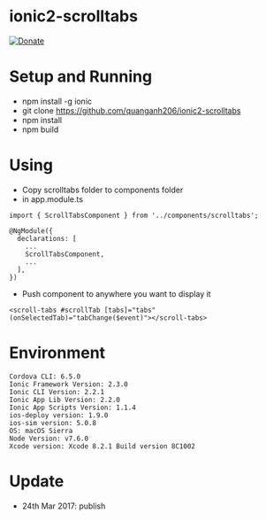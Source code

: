 # ionic2-scrolltabs

[![Donate](https://www.paypalobjects.com/en_US/i/btn/btn_donate_LG.gif)](https://www.paypal.com/cgi-bin/webscr?cmd=_donations&business=quanganh%40aiti%2ecom%2evn&lc=VN&item_name=Ionic2%20Calendar&item_number=ionic2calendar&no_note=0&currency_code=USD&bn=PP%2dDonationsBF%3abtn_donateCC_LG%2egif%3aNonHostedGuest)

# Setup and Running 
- npm install -g ionic
- git clone https://github.com/quanganh206/ionic2-scrolltabs
- npm install 
- npm build

# Using 
- Copy scrolltabs folder to components folder
- in app.module.ts

```
import { ScrollTabsComponent } from '../components/scrolltabs';

@NgModule({
  declarations: [
    ...
    ScrollTabsComponent,
    ...
  ],
})
```

- Push component to anywhere you want to display it

```
<scroll-tabs #scrollTab [tabs]="tabs" (onSelectedTab)="tabChange($event)"></scroll-tabs>
```

# Environment 
```
Cordova CLI: 6.5.0 
Ionic Framework Version: 2.3.0
Ionic CLI Version: 2.2.1
Ionic App Lib Version: 2.2.0
Ionic App Scripts Version: 1.1.4
ios-deploy version: 1.9.0 
ios-sim version: 5.0.8 
OS: macOS Sierra
Node Version: v7.6.0
Xcode version: Xcode 8.2.1 Build version 8C1002
```

# Update 
- 24th Mar 2017: publish